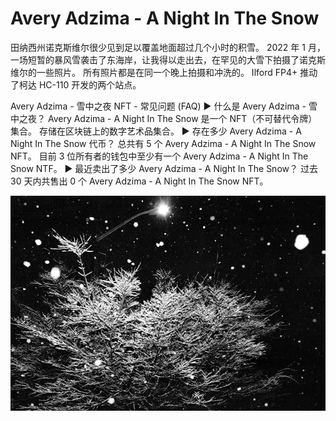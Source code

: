 # Avery Adzima - A Night In The Snow

田纳西州诺克斯维尔很少见到足以覆盖地面超过几个小时的积雪。 2022 年 1 月，一场短暂的暴风雪袭击了东海岸，让我得以走出去，在罕见的大雪下拍摄了诺克斯维尔的一些照片。 所有照片都是在同一个晚上拍摄和冲洗的。 Ilford FP4+ 推动了柯达 HC-110 开发的两个站点。

Avery Adzima - 雪中之夜 NFT - 常见问题 (FAQ)
▶ 什么是 Avery Adzima - 雪中之夜？
Avery Adzima - A Night In The Snow 是一个 NFT（不可替代令牌）集合。 存储在区块链上的数字艺术品集合。
▶ 存在多少 Avery Adzima - A Night In The Snow 代币？
总共有 5 个 Avery Adzima - A Night In The Snow NFT。 目前 3 位所有者的钱包中至少有一个 Avery Adzima - A Night In The Snow NTF。
▶ 最近卖出了多少 Avery Adzima - A Night In The Snow？
过去 30 天内共售出 0 个 Avery Adzima - A Night In The Snow NFT。

![unnamed](unnamed.jpg)
